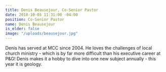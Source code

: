 ```yaml
---
title: Denis Beausejour, Co-Senior Pastor
date: 2018-10-05 11:31:00 -04:00
position: Co-Senior Pastor
name: Denis Beausejour
is_elder: false
image: "/uploads/beausejour.jpg"
---
```


Denis has served at MCC since 2004. He loves the challenges of local church ministry - which is by far more difficult than his executive career at P&G! Denis makes it a hobby to dive into one new subject annually - this year it is geology.
